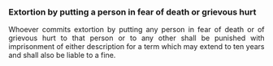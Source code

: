 ### Extortion by putting a person in fear of death or grievous hurt
<div style="text-align: justify">

Whoever commits extortion by putting any person in fear of death or of grievous hurt to that person or to any other shall be punished with imprisonment of either description for a term which may extend to ten years and shall also be liable to a fine.

</div>

